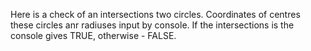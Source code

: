 Here is a check of an intersections two circles.
Coordinates of centres these circles anr radiuses input by console.
If the intersections is the console gives TRUE, otherwise - FALSE.

